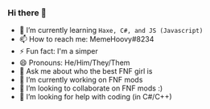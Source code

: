 ### Hi there 👋

- 🌱 I’m currently learning `Haxe, C#, and JS (Javascript)`
- 📫 How to reach me: MemeHoovy#8234
- ⚡ Fun fact: I'm a simper
- 😄 Pronouns: He/Him/They/Them
- 💬 Ask me about who the best FNF girl is
- 🔭 I’m currently working on FNF mods
- 👯 I’m looking to collaborate on FNF mods :)
- 🤔 I’m looking for help with coding (in C#/C++)
